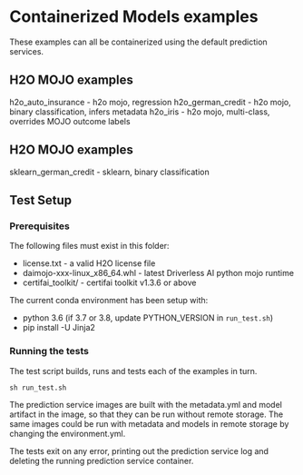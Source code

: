 # Containerized Models examples

These examples can all be containerized using the default prediction
services.

## H2O MOJO examples

h2o_auto_insurance - h2o mojo, regression
h2o_german_credit - h2o mojo, binary classification, infers metadata
h2o_iris - h2o mojo, multi-class, overrides MOJO outcome labels

## H2O MOJO examples
sklearn_german_credit - sklearn, binary classification

## Test Setup

### Prerequisites

The following files must exist in this folder:
* license.txt - a valid H2O license file
* daimojo-xxx-linux_x86_64.whl - latest Driverless AI python mojo runtime
* certifai_toolkit/ - certifai toolkit v1.3.6 or above

The current conda environment has been setup with:
* python 3.6 (if 3.7 or 3.8, update PYTHON_VERSION in `run_test.sh`)
* pip install -U Jinja2

### Running the tests

The test script builds, runs and tests each of the examples in turn.
```
sh run_test.sh
```

The prediction service images are built with the metadata.yml and model
artifact in the image, so that they can be run without remote
storage.  The same images could be run with metadata and models in remote
storage by changing the environment.yml.

The tests exit on any error, printing out the prediction service log
and deleting the running prediction service container.
